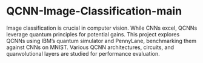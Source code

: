 # QCNN-Image-Classification-main
Image classification is crucial in computer vision. While CNNs excel, QCNNs leverage quantum principles for potential gains. This project explores QCNNs using IBM’s quantum simulator and PennyLane, benchmarking them against CNNs on MNIST. Various QCNN architectures, circuits, and quanvolutional layers are studied for performance evaluation.
